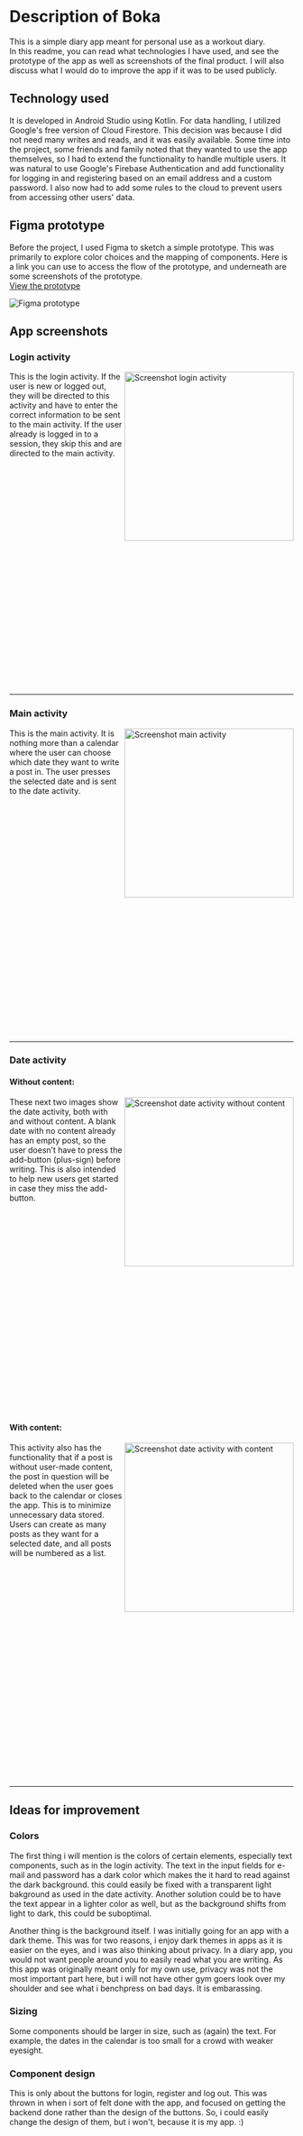 # Description of Boka

This is a simple diary app meant for personal use as a workout diary.  
In this readme, you can read what technologies I have used, and see the prototype of the app as well as screenshots of the final product. I will also discuss what I would do to improve the app if it was to be used publicly.

## Technology used
It is developed in Android Studio using Kotlin. For data handling, I utilized Google's free version of Cloud Firestore. This decision was because I did not need many writes and reads, and it was easily available. Some time into the project, some friends and family noted that they wanted to use the app themselves, so I had to extend the functionality to handle multiple users. It was natural to use Google's Firebase Authentication and add functionality for logging in and registering based on an email address and a custom password. I also now had to add some rules to the cloud to prevent users from accessing other users' data.

## Figma prototype
Before the project, I used Figma to sketch a simple prototype. This was primarily to explore color choices and the mapping of components. Here is a link you can use to access the flow of the prototype, and underneath are some screenshots of the prototype.  
[View the prototype](https://www.figma.com/proto/DGHq48vwqGx01fiKz4p9qv/Boka?node-id=0-1&t=7KYJsThaTQYjIiZu-1)

![Figma prototype](figma_prototype.png)

## App screenshots

### Login activity
<img src="Screenshot_loginactivity.png" alt="Screenshot login activity" align="right" width="300">

This is the login activity. If the user is new or logged out, they will be directed to this activity and have to enter the correct information to be sent to the main activity. If the user already is logged in to a session, they skip this and are directed to the main activity.

<br /> 
<br /> 
<br /> 
<br /> 
<br /> 
<br /> 
<br /> 
<br /> 
<br /> 
<br /> 
<br /> 
<br /> 
<br /> 
<br /> 
<br /> 
<br /> 
<br /> 
<br /> 
<br /> 
<br /> 
<br /> 
<br /> 
<br /> 

---

### Main activity
<img src="Screenshot_mainactivity.png" alt="Screenshot main activity" align="right" width="300">

This is the main activity. It is nothing more than a calendar where the user can choose which date they want to write a post in. The user presses the selected date and is sent to the date activity.

<br /> 
<br /> 
<br /> 
<br /> 
<br /> 
<br /> 
<br /> 
<br /> 
<br /> 
<br /> 
<br /> 
<br /> 
<br /> 
<br /> 
<br /> 
<br /> 
<br /> 
<br /> 
<br /> 
<br /> 
<br /> 
<br /> 
<br /> 
<br /> 

---

### Date activity

#### Without content:
<img src="Screenshot_dateactivity_nocontent.png" alt="Screenshot date activity without content" align="right" width="300">

These next two images show the date activity, both with and without content. A blank date with no content already has an empty post, so the user doesn’t have to press the add-button (plus-sign) before writing. This is also intended to help new users get started in case they miss the add-button.

<br /> 
<br /> 
<br /> 
<br /> 
<br /> 
<br /> 
<br /> 
<br /> 
<br /> 
<br /> 
<br /> 
<br /> 
<br /> 
<br /> 
<br /> 
<br /> 
<br /> 
<br /> 
<br /> 
<br /> 
<br /> 
   
#### With content:
<img src="Screenshot_dateactivity_content.png" alt="Screenshot date activity with content" align="right" width="300">

This activity also has the functionality that if a post is without user-made content, the post in question will be deleted when the user goes back to the calendar or closes the app. This is to minimize unnecessary data stored. Users can create as many posts as they want for a selected date, and all posts will be numbered as a list.
<br /> 
<br /> 
<br /> 
<br /> 
<br /> 
<br /> 
<br /> 
<br /> 
<br /> 
<br /> 
<br /> 
<br /> 
<br /> 
<br /> 
<br /> 
<br /> 
<br /> 
<br /> 
<br /> 
<br /> 
<br /> 
<br /> 
<br /> 
<br /> 

---

## Ideas for improvement

### Colors
The first thing i will mention is the colors of certain elements, especially text components, such as in the login activity. The text in the input fields for e-mail and password has a dark color which makes the it hard to read against the dark background. this could easily be fixed with a transparent light bakground as used in the date activity. Another solution could be to have the text appear in a lighter color as well, but as the background shifts from light to dark, this could be suboptimal. 

Another thing is the background itself. I was initially going for an app with a dark theme. This was for two reasons, i enjoy dark themes in apps as it is easier on the eyes, and i was also thinking about privacy. In a diary app, you would not want people around you to easily read what you are writing. As this app was originally meant only for my own use, privacy was not the most important part here, but i will not have other gym goers look over my shoulder and see what i benchpress on bad days. It is embarassing.

### Sizing
Some components should be larger in size, such as (again) the text. For example, the dates in the calendar is too small for a crowd with weaker eyesight.

### Component design
This is only about the buttons for login, register and log out. This was thrown in when i sort of felt done with the app, and focused on getting the backend done rather than the design of the buttons. So, i could easily change the design of them, but i won't, because it is my app. :)

